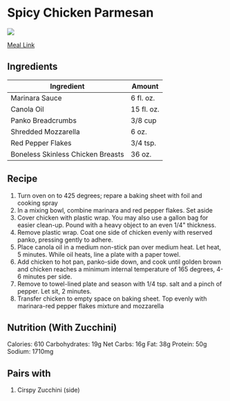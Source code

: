 # Spicy Chicken Parmesan
![](https://homechef.imgix.net/https%3A%2F%2Fasset.homechef.com%2Fuploads%2Fmeal%2Fplated%2F16474%2F322050.001.01SpicyChickenParmesan_Ecomm_1_of_1_.jpg?ixlib=rails-1.1.0&w=600&auto=format&s=9a3edd94e16ddbac686d2b53e6e1a315)

[Meal Link](https://www.homechef.com/meals/spicy-chicken-parmesan)

## Ingredients
| Ingredient | Amount |
---|---
Marinara Sauce | 6 fl. oz.
Canola Oil | 15 fl. oz.
Panko Breadcrumbs | 3/8 cup
Shredded Mozzarella | 6 oz.
Red Pepper Flakes | 3/4 tsp.
Boneless Skinless Chicken Breasts | 36 oz.

## Recipe
1. Turn oven on to 425 degrees; repare a baking sheet with foil and cooking spray
2. In a mixing bowl, combine marinara and red pepper flakes. Set aside
3. Cover chicken with plastic wrap. You may also use a gallon bag for easier clean-up. Pound with a heavy object to an even 1/4" thickness.
4. Remove plastic wrap. Coat one side of chicken evenly with reserved panko, pressing gently to adhere.
5. Place canola oil in a medium non-stick pan over medium heat. Let heat, 5 minutes. While oil heats, line a plate with a paper towel.
6. Add chicken to hot pan, panko-side down, and cook until golden brown and chicken reaches a minimum internal temperature of 165 degrees, 4-6 minutes per side.
7. Remove to towel-lined plate and season with 1/4 tsp. salt and a pinch of pepper. Let sit, 2 minutes.
8. Transfer chicken to empty space on baking sheet. Top evenly with marinara-red pepper flakes mixture and mozzarella

## Nutrition (With Zucchini)
Calories: 610
Carbohydrates: 19g
Net Carbs: 16g
Fat: 38g
Protein: 50g
Sodium: 1710mg

## Pairs with
1. Cirspy Zucchini (side)
